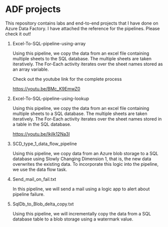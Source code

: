 # ADF projects
This repository contains labs and end-to-end projects that I have done on Azure Data Factory. 
I have attached the reference for the pipelines.
Please check it out!

1. Excel-To-SQL-pipeline-using-array

   Using this pipeline, we copy the data from an excel file containing multiple sheets to the SQL database. 
   The multiple sheets are taken iteratively. The For-Each activity iterates over the sheet names stored as an array variable.

   Check out the youtube link for the complete process
   
   https://youtu.be/BMc_K9EmwZ0 

2. Excel-To-SQL-pipeline-using-lookup

   Using this pipeline, we copy the data from an excel file containing multiple sheets to a SQL database.
   The multiple sheets are taken iteratively. The For-Each activity iterates over the sheet names stored in a table in the SQL database.

   https://youtu.be/Ikjlk12Na3I

3. SCD_type_1_data_flow_pipeline

   Using this pipeline, we copy data from an Azure blob storage to a SQL database using Slowly Changing Dimension 1, that is, 
   the new data overwrites the existing data. To incorporate this logic into the pipeline, we use the data flow task.
   
4. Send_mail_on_fail.txt

   In this pipeline, we will send a mail using a logic app to alert about pipeline failure.
   
5. SqlDb_to_Blob_delta_copy.txt 

   Using this pipeline, we will incrementally copy the data from a SQL database table to a blob storage using a watermark value. 
